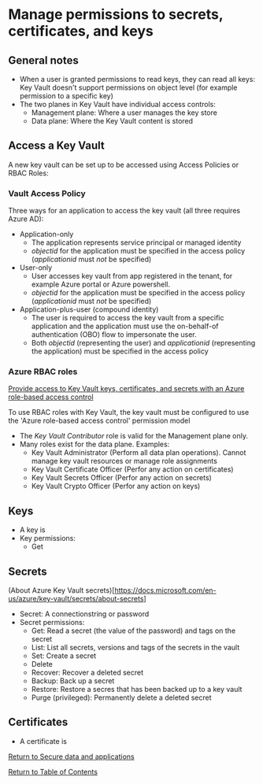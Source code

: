 # Manage permissions to secrets, certificates, and keys

## General notes

* When a user is granted permissions to read keys, they can read all keys: Key Vault doesn't support permissions on object level (for example permission to a specific key)
* The two planes in Key Vault have individual access controls:
   * Management plane: Where a user manages the key store
   * Data plane: Where the Key Vault content is stored

## Access a Key Vault

A new key vault can be set up to be accessed using Access Policies or RBAC Roles:

### Vault Access Policy

Three ways for an application to access the key vault (all three requires Azure AD):

* Application-only
   * The application represents service principal or managed identity
   * _objectid_ for the application must be specified in the access policy (_applicationid_ must *not* be specified)
* User-only
   * User accesses key vault from app registered in the tenant, for example Azure portal or Azure powershell.
   * _objectid_ for the application must be specified in the access policy (_applicationid_ must *not* be specified)
* Application-plus-user (compound identity)
   * The user is required to access the key vault from a specific application and the application must use the on-behalf-of authentication (OBO) flow to impersonate the user. 
   * Both _objectid_ (representing the user) and _applicationid_ (representing the application) must be specified in the access policy

### Azure RBAC roles

[Provide access to Key Vault keys, certificates, and secrets with an Azure role-based access control](https://docs.microsoft.com/en-us/azure/key-vault/general/rbac-guide)

To use RBAC roles with Key Vault, the key vault must be configured to use the 'Azure role-based access control' permission model 

* The _Key Vault Contributor_ role is valid for the Management plane only.
* Many roles exist for the data plane. Examples:
   * Key Vault Administrator (Perform all data plan operations). Cannot manage key vault resources or manage role assignments
   * Key Vault Certificate Officer (Perfor any action on certificates)
   * Key Vault Secrets Officer (Perfor any action on secrets)
   * Key Vault Crypto Officer (Perfor any action on keys)

## Keys

* A key is
* Key permissions: 
   * Get

## Secrets

(About Azure Key Vault secrets)[https://docs.microsoft.com/en-us/azure/key-vault/secrets/about-secrets]

* Secret: A connectionstring or password
* Secret permissions: 
   * Get: Read a secret (the value of the password) and tags on the secret
   * List: List all secrets, versions and tags of the secrets in the vault
   * Set: Create a secret
   * Delete
   * Recover: Recover a deleted secret
   * Backup: Back up a secret 
   * Restore: Restore a secres that has been backed up to a key vault
   * Purge (privileged): Permanently delete a deleted secret

## Certificates

* A certificate is

[Return to Secure data and applications](README.md)

[Return to Table of Contents](../README.md)